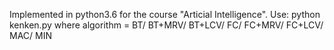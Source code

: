 Implemented in python3.6 for the course "Articial Intelligence".
Use: python kenken.py <file> <algorithm>
where algorithm = BT/ BT+MRV/ BT+LCV/ FC/ FC+MRV/ FC+LCV/ MAC/ MIN